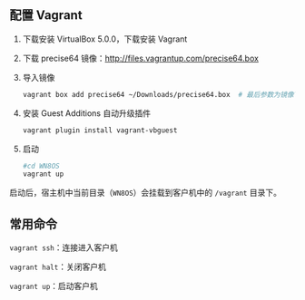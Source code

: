 ## 配置 Vagrant

1. 下载安装 VirtualBox 5.0.0，下载安装 Vagrant

2. 下载 precise64 镜像：http://files.vagrantup.com/precise64.box

3. 导入镜像
   ```bash
   vagrant box add precise64 ~/Downloads/precise64.box  # 最后参数为镜像下载位置
   ```

4. 安装 Guest Additions 自动升级插件
   ```bash
   vagrant plugin install vagrant-vbguest
   ```

5. 启动
   ```bash
   #cd WN8OS
   vagrant up
   ```

启动后，宿主机中当前目录（`WN8OS`）会挂载到客户机中的 `/vagrant` 目录下。

## 常用命令

`vagrant ssh`：连接进入客户机

`vagrant halt`：关闭客户机

`vagrant up`：启动客户机